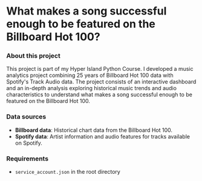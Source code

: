 # What makes a song successful enough to be featured on the Billboard Hot 100? 

### About this project

This project is part of my Hyper Island Python Course. I developed a music analytics project combining 25 years of Billboard Hot 100 data with Spotify's Track Audio data. The project consists of an interactive dashboard and an in-depth analysis exploring historical music trends and audio characteristics to understand what makes a song successful enough to be featured on the Billboard Hot 100.

### Data sources

- **Billboard data**: Historical chart data from the Billboard Hot 100.
- **Spotify data**: Artist information and audio features for tracks available on Spotify.

### Requirements

- `service_account.json` in the root directory

